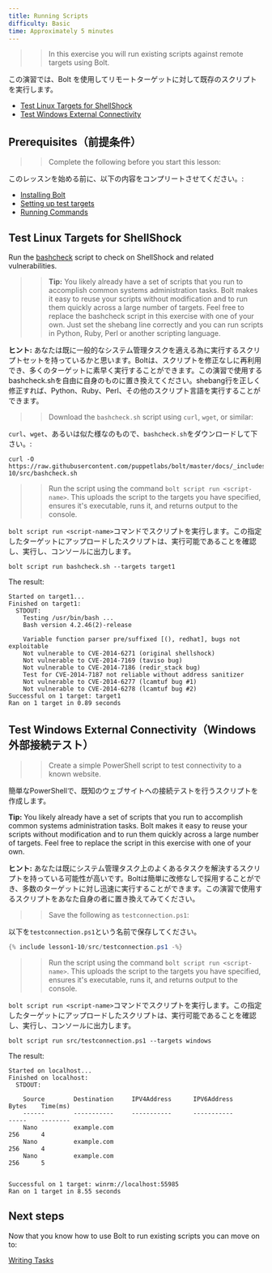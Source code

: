 ```yaml
---
title: Running Scripts
difficulty: Basic
time: Approximately 5 minutes
---
```


>> In this exercise you will run existing scripts against remote targets using Bolt.

この演習では、Bolt を使用してリモートターゲットに対して既存のスクリプトを実行します。

- [Test Linux Targets for ShellShock](#test-linux-targets-for-shellshock)
- [Test Windows External Connectivity](#test-windows-external-connectivity)

## Prerequisites（前提条件）
>> Complete the following before you start this lesson:

このレッスンを始める前に、以下の内容をコンプリートさせてください。:

- [Installing Bolt](../01-installing-bolt)
- [Setting up test targets](../02-acquiring-targets)
- [Running Commands](../03-running-commands)

## Test Linux Targets for ShellShock
Run the [bashcheck](https://github.com/hannob/bashcheck) script to check on ShellShock and related vulnerabilities.

>> **Tip:** You likely already have a set of scripts that you run to accomplish common systems administration tasks. Bolt makes it easy to reuse your scripts without modification and to run them quickly across a large number of targets. Feel free to replace the bashcheck script in this exercise with one of your own. Just set the shebang line correctly and you can run scripts in Python, Ruby, Perl or another scripting language.

**ヒント:** あなたは既に一般的なシステム管理タスクを適える為に実行するスクリプトセットを持っているかと思います。Boltは、スクリプトを修正なしに再利用でき、多くのターゲットに素早く実行することができます。この演習で使用するbashcheck.shを自由に自身のものに置き換えてください。shebang行を正しく修正すれば、Python、Ruby、Perl、その他のスクリプト言語を実行することができます。

>> Download the `bashcheck.sh` script using `curl`, `wget`,  or similar:

`curl`、`wget`、あるいは似た様なのもので、`bashcheck.sh`をダウンロードして下さい。:

```shell
curl -O https://raw.githubusercontent.com/puppetlabs/bolt/master/docs/_includes/lesson1-10/src/bashcheck.sh
```

>> Run the script using the command `bolt script run <script-name>`. This uploads the script to the targets you have specified, ensures it's executable, runs it, and returns output to the console.

`bolt script run <script-name>`コマンドでスクリプトを実行します。この指定したターゲットにアップロードしたスクリプトは、実行可能であることを確認し、実行し、コンソールに出力します。

```shell
bolt script run bashcheck.sh --targets target1
```

The result:

```
Started on target1...
Finished on target1:
  STDOUT:
    Testing /usr/bin/bash ...
    Bash version 4.2.46(2)-release

    Variable function parser pre/suffixed [(), redhat], bugs not exploitable
    Not vulnerable to CVE-2014-6271 (original shellshock)
    Not vulnerable to CVE-2014-7169 (taviso bug)
    Not vulnerable to CVE-2014-7186 (redir_stack bug)
    Test for CVE-2014-7187 not reliable without address sanitizer
    Not vulnerable to CVE-2014-6277 (lcamtuf bug #1)
    Not vulnerable to CVE-2014-6278 (lcamtuf bug #2)
Successful on 1 target: target1
Ran on 1 target in 0.89 seconds
```

## Test Windows External Connectivity（Windows外部接続テスト）

>> Create a simple PowerShell script to test connectivity to a known website.

簡単なPowerShellで、既知のウェブサイトへの接続テストを行うスクリプトを作成します。

**Tip:** You likely already have a set of scripts that you run to accomplish common systems administration tasks. Bolt makes it easy to reuse your scripts without modification and to run them quickly across a large number of targets. Feel free to replace the script in this exercise with one of your own.

**ヒント:** あなたは既にシステム管理タスク上のよくあるタスクを解決するスクリプトを持っている可能性が高いです。Boltは簡単に改修なしで採用することができ、多数のターゲットに対し迅速に実行することができます。この演習で使用するスクリプトをあなた自身の者に置き換えてみてください。

>> Save the following as `testconnection.ps1`:

以下を`testconnection.ps1`という名前で保存してください。

```powershell
{% include lesson1-10/src/testconnection.ps1 -%}
```

>> Run the script using the command `bolt script run <script-name>`. This uploads the script to the targets you have specified, ensures it's executable, runs it, and returns output to the console.

`bolt script run <script-name>`コマンドでスクリプトを実行します。この指定したターゲットにアップロードしたスクリプトは、実行可能であることを確認し、実行し、コンソールに出力します。

```shell
bolt script run src/testconnection.ps1 --targets windows
```

The result:

```
Started on localhost...
Finished on localhost:
  STDOUT:

    Source        Destination     IPV4Address      IPV6Address                              Bytes    Time(ms)
    ------        -----------     -----------      -----------                              -----    --------
    Nano          example.com                                                               256      4
    Nano          example.com                                                               256      4
    Nano          example.com                                                               256      5


Successful on 1 target: winrm://localhost:55985
Ran on 1 target in 8.55 seconds
```

## Next steps

Now that you know how to use Bolt to run existing scripts you can move on to:

[Writing Tasks](../05-writing-tasks)
